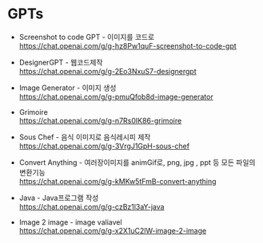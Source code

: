 # GPTs

- Screenshot to code GPT - 이미지를 코드로<br>
  https://chat.openai.com/g/g-hz8Pw1quF-screenshot-to-code-gpt
  
- DesignerGPT - 웹코드제작<br>
  https://chat.openai.com/g/g-2Eo3NxuS7-designergpt
  
- Image Generator - 이미지 생성<br>
  https://chat.openai.com/g/g-pmuQfob8d-image-generator

- Grimoire <br>
  https://chat.openai.com/g/g-n7Rs0IK86-grimoire
  
- Sous Chef - 음식 이미지로 음식레시피 제작<br>
  https://chat.openai.com/g/g-3VrgJ1GpH-sous-chef
  
- Convert Anything - 여러장이미지를 animGif로, png, jpg , ppt 등 모든 파일의 변환기능<br>
  https://chat.openai.com/g/g-kMKw5tFmB-convert-anything

- Java - Java프로그램 작성<br>
  https://chat.openai.com/g/g-czBz1l3aY-java
  
- Image 2 image - image valiavel<br>
  https://chat.openai.com/g/g-x2X1uC2lW-image-2-image

  
